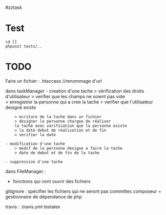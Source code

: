 
#zztask


# Test

	cd []
	phpunit tests/..

# TODO

Faire un fichier :
.htaccess  //renommage d'url 

dans taskManager
	- creation d'une tache 
		> vérification des droits d'utilisateur 
		> verifier que les champs ne soient pas vide  
		> enregistrer la personne qui a cree la tache
		> verifier que l'utilisateur designé existe
		
		> ecriture de la tache dans un fichier 
		> designer la personne chargee de réaliser 
		la tache avec varification que la personne existe
		> la date debut de réalisation et de fin 
		> verifier la date

	- modification d'une tache
		> modif de la personne designe a faire la tache 
		> date de debut et de fin de la tache 
		
	- suppression d'une tache 

dans FileManager :
- fonctions qui vont ouvrir des fichiers


gitignore : spécifier les fichiers qui ne seront pas committes
composeur = gestionnaire de dépendance de php

travis :
.travis.yml 
testalex

